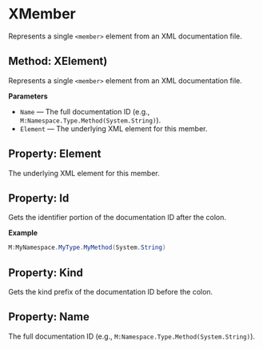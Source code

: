 # XMember

Represents a single `<member>` element from an XML documentation file.

## Method: XElement)

Represents a single `<member>` element from an XML documentation file.

**Parameters**

- `Name` — The full documentation ID (e.g., `M:Namespace.Type.Method(System.String)`).
- `Element` — The underlying XML element for this member.

## Property: Element

The underlying XML element for this member.

## Property: Id

Gets the identifier portion of the documentation ID after the colon.

**Example**

```csharp
M:MyNamespace.MyType.MyMethod(System.String)
```

## Property: Kind

Gets the kind prefix of the documentation ID before the colon.

## Property: Name

The full documentation ID (e.g., `M:Namespace.Type.Method(System.String)`).

